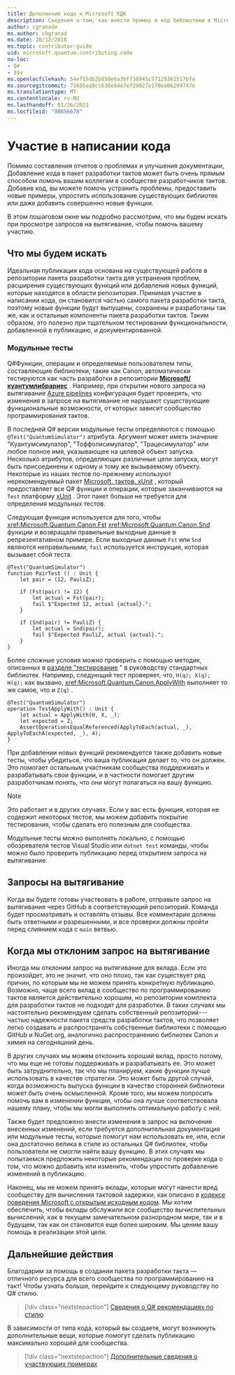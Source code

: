```yaml
---
title: Дополнение кода к Microsoft КДК
description: Сведения о том, как внести пример и код библиотеки в Microsoft Quantum Development Kit (КДК).
author: cgranade
ms.author: chgranad
ms.date: 10/12/2018
ms.topic: contributor-guide
uid: microsoft.quantum.contributing.code
no-loc:
- Q#
- $$v
ms.openlocfilehash: 54ef15db2b850e6a3bff38945c57129361517bfe
ms.sourcegitcommit: 71605ea9cc630e84e7ef29027e1f0ea06299747e
ms.translationtype: MT
ms.contentlocale: ru-RU
ms.lasthandoff: 01/26/2021
ms.locfileid: "98856678"
---
```

# <a name="contributing-code"></a>Участие в написании кода

Помимо составления отчетов о проблемах и улучшения документации, Добавление кода в пакет разработки тактов может быть очень прямым способом помочь вашим коллегам в сообществе разработчиков тактов.
Добавив код, вы можете помочь устранить проблемы, предоставить новые примеры, упростить использование существующих библиотек или даже добавить совершенно новые функции.

В этом пошаговом окне мы подробно рассмотрим, что мы будем искать при просмотре запросов на вытягивание, чтобы помочь вашему участию.

## <a name="what-we-look-for"></a>Что мы будем искать

Идеальная публикация кода основана на существующей работе в репозитории пакета разработки такта для устранения проблем, расширения существующих функций или добавления новых функций, которые находятся в области репозитория.
Принимая участие в написании кода, он становится частью самого пакета разработки такта, поэтому новые функции будут выпущены, сохранены и разработаны так же, как и остальные компоненты пакета разработки тактов.
Таким образом, это полезно при тщательном тестировании функциональности, добавленной в публикацию, и документированной.

### <a name="unit-tests"></a>Модульные тесты

Q#Функции, операции и определяемые пользователем типы, составляющие библиотеки, такие как Canon, автоматически тестируются как часть разработки в репозитории [**Microsoft/куантумлибрариес**](https://github.com/Microsoft/QuantumLibraries/) .
Например, при открытии нового запроса на вытягивание [Azure pipelines](https://azure.microsoft.com/services/devops/pipelines/) конфигурация будет проверять, что изменения в запросе на вытягивание не нарушают существующие функциональные возможности, от которых зависит сообщество программирования тактов.

В последней Q# версии модульные тесты определяются с помощью `@Test("QuantumSimulator")` атрибута. Аргумент может иметь значение "Куантумсимулатор", "Тоффолисимулатор", "Трацесимулатор" или любое полное имя, указывающее на целевой объект запуска. Несколько атрибутов, определяющих различные цели запуска, могут быть присоединены к одному и тому же вызываемому объекту. Некоторые из наших тестов по-прежнему используют нерекомендуемый пакет [Microsoft. тактов. xUnit](https://www.nuget.org/packages/Microsoft.Quantum.Xunit/) , который предоставляет все Q# функции и операции, которые заканчиваются на `Test` платформу [xUnit](https://xunit.github.io/) . Этот пакет больше не требуется для определения модульных тестов. 

Следующая функция используется для того, чтобы <xref:Microsoft.Quantum.Canon.Fst> <xref:Microsoft.Quantum.Canon.Snd> функции и возвращали правильные выходные данные в репрезентативном примере.
Если выходные данные `Fst` или `Snd` являются неправильными, `fail` используется инструкция, которая вызывает сбой теста.

```qsharp
@Test("QuantumSimulator")
function PairTest () : Unit {
    let pair = (12, PauliZ);

    if (Fst(pair) != 12) {
        let actual = Fst(pair);
        fail $"Expected 12, actual {actual}.";
    }

    if (Snd(pair) != PauliZ) {
        let actual = Snd(pair);
        fail $"Expected PauliZ, actual {actual}.";
    }
}
```

Более сложные условия можно проверить с помощью методик, описанных в [разделе "тестирование](xref:microsoft.quantum.libraries.diagnostics) " в руководству стандартных библиотек.
Например, следующий тест проверяет, что, `H(q); X(q); H(q);` как вызвано, <xref:Microsoft.Quantum.Canon.ApplyWith> выполняет то же самое, что и `Z(q)` .

```qsharp
@Test("QuantumSimulator")
operation TestApplyWith() : Unit {
    let actual = ApplyWith(H, X, _);
    let expected = Z;
    AssertOperationsEqualReferenced(ApplyToEach(actual, _), ApplyToEachA(expected, _), 4);
}
```

При добавлении новых функций рекомендуется также добавить новые тесты, чтобы убедиться, что ваша публикация делает то, что он должен.
Это помогает остальным участникам сообщества поддерживать и разрабатывать свои функции, и в частности помогает другим разработчикам понять, что они могут полагаться на вашу функцию.

> [!NOTE]
> Это работает и в других случаях.
> Если у вас есть функция, которая не содержит некоторых тестов, мы можем добавить покрытие тестирования, чтобы сделать его полезным для сообщества.

Модульные тесты можно выполнять локально, с помощью обозревателя тестов Visual Studio или `dotnet test` команды, чтобы можно было проверить публикацию перед открытием запроса на вытягивание.

<!-- TODO:
### Comments and Documentation ###

### Citations and References ### -->

## <a name="pull-requests"></a>Запросы на вытягивание

Когда вы будете готовы участвовать в работе, отправьте запрос на вытягивание через GitHub в соответствующий репозиторий.
Команда будет просматривать и оставлять отзывы. Все комментарии должны быть ответными и разрешенными, и все проверки должны пройти перед слиянием кода с `main` ветвью.

## <a name="when-well-reject-a-pull-request"></a>Когда мы отклоним запрос на вытягивание

Иногда мы отклоним запрос на вытягивание для вклада.
Если это произойдет, это не значит, что оно плохо, так как существует ряд причин, по которым мы не можем принять конкретную публикацию.
Возможно, чаще всего вклад в сообщество по программированию тактов является действительно хорошим, но репозитории комплекта для разработки тактов не подходят для разработки.
В таких случаях мы настоятельно рекомендуем сделать собственный репозиторий---частью надежности пакета средств разработки тактов, что позволяет легко создавать и распространять собственные библиотеки с помощью GitHub и NuGet.org, аналогично распространению библиотек Canon и химия на сегодняшний день.

В других случаях мы можем отклонить хороший вклад, просто потому, что мы еще не готовы поддерживать и разрабатывать ее.
Это может быть затруднительно, так что мы планируем, какие функции лучше использовать в качестве стратегии.
Это может быть другой случай, когда возможность выпуска функции в качестве сторонней библиотеки может быть очень осмысленной.
Кроме того, мы можем попросить помочь вам в изменении функции, чтобы она лучше соответствовала нашему плану, чтобы мы могли выполнить оптимальную работу с ней.

Также будет предложено внести изменения в запрос на включение внесенных изменений, если требуется дополнительная документация или модульные тесты, которые помогут нам использовать ее, или, если она достаточно велика в стиле из остальных Q# библиотек, чтобы пользователи не смогли найти вашу функцию.
В этих случаях мы попытаемся предложить некоторые рекомендации по проверке кода о том, что можно добавить или изменить, чтобы упростить добавление изменений в публикацию.

Наконец, мы не можем принять вклады, которые могут нанести вред сообществу для вычисления тактовой задержки, как описано в [кодексе поведения Microsoft с открытым исходным кодом](https://opensource.microsoft.com/codeofconduct/).
Мы хотим обеспечить, чтобы вклады обслужили все сообщество вычислительных вычислений, как в текущем замечательном разнородном мире, так и в будущем, так как он становится еще более широким.
Мы ценим вашу помощь в реализации этой цели.

## <a name="next-steps"></a>Дальнейшие действия

Благодарим за помощь в создании пакета разработки такта — отличного ресурса для всего сообщества по программированию на такт!
Чтобы узнать больше, перейдите к следующему руководству по Q# стилю.

> [!div class="nextstepaction"]
> [Сведения о Q# рекомендациях по стилю](xref:microsoft.quantum.contributing.style)

В зависимости от типа кода, который вы создаете, могут возникнуть дополнительные вещи, которые помогут сделать публикацию максимально хорошей для сообщества.

> [!div class="nextstepaction"]
> [Дополнительные сведения о участвующих примерах](xref:microsoft.quantum.contributing.samples)
